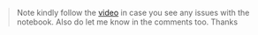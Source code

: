 > Note kindly follow the [video](https://youtu.be/Z_mjg5lq5BI) in case you see any issues with the notebook. Also do let me know in the comments too.
Thanks
